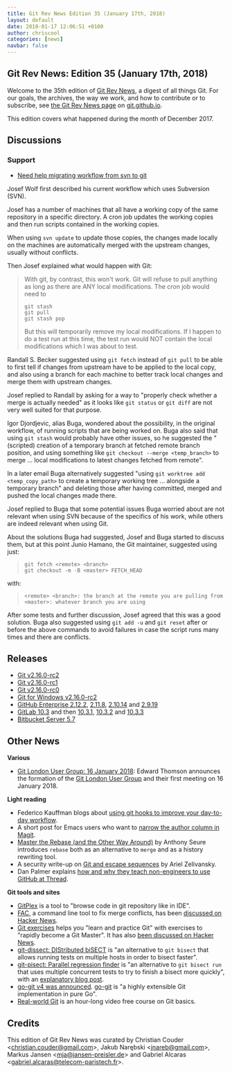 ```yaml
---
title: Git Rev News Edition 35 (January 17th, 2018)
layout: default
date: 2018-01-17 12:06:51 +0100
author: chriscool
categories: [news]
navbar: false
---
```


## Git Rev News: Edition 35 (January 17th, 2018)

Welcome to the 35th edition of [Git Rev News](https://git.github.io/rev_news/rev_news/),
a digest of all things Git. For our goals, the archives, the way we work, and how to contribute or to
subscribe, see [the Git Rev News page](https://git.github.io/rev_news/rev_news/) on [git.github.io](http://git.github.io).

This edition covers what happened during the month of December 2017.

## Discussions

<!---
### General
-->

<!---
### Reviews
-->

### Support

* [Need help migrating workflow from svn to git](https://public-inbox.org/git/20171214130933.GA18542@raven.inka.de/)

Josef Wolf first described his current workflow which uses Subversion
(SVN).

Josef has a number of machines that all have a working copy of the
same repository in a specific directory. A cron job updates the
working copies and then run scripts contained in the working copies.

When using `svn update` to update those copies, the changes made
locally on the machines are automatically merged with the upstream
changes, usually without conflicts.

Then Josef explained what would happen with Git:

> With git, by contrast, this won't work. Git will refuse to pull
> anything as long as there are ANY local modifications. The cron job
> would need to
> ```
> git stash
> git pull
> git stash pop
> ```
> But this will temporarily remove my local modifications. If I happen
> to do a test run at this time, the test run would NOT contain the
> local modifications which I was about to test.

Randall S. Becker suggested using `git fetch` instead of `git pull` to
be able to first tell if changes from upstream have to be applied to
the local copy, and also using a branch for each machine to better
track local changes and merge them with upstream changes.

Josef replied to Randall by asking for a way to "properly check
whether a merge is actually needed" as it looks like `git status` or
`git diff` are not very well suited for that purpose.

Igor Djordjevic, alias Buga, wondered about the possibility, in the
original workflow, of running scripts that are being worked on. Buga
also said that using `git stash` would probably have other issues, so
he suggested the "(scripted) creation of a temporary branch at fetched
remote branch position, and using something like
`git checkout --merge <temp_branch>` to merge ... local modifications
to latest changes fetched from remote".

In a later email Buga alternatively suggested "using
`git worktree add <temp_copy_path>` to create a temporary working tree
... alongside a temporary branch" and deleting those after having
committed, merged and pushed the local changes made there.

Josef replied to Buga that some potential issues Buga worried about
are not relevant when using SVN because of the specifics of his work,
while others are indeed relevant when using Git.

About the solutions Buga had suggested, Josef and Buga started to
discuss them, but at this point Junio Hamano, the Git maintainer,
suggested using just:

> ```
> git fetch <remote> <branch>
> git checkout -m -B <master> FETCH_HEAD
> ```

with:

> ```
> <remote> <branch>: the branch at the remote you are pulling from
> <master>: whatever branch you are using
> ```

After some tests and further discussion, Josef agreed that this was a
good solution. Buga also suggested using `git add -u` and `git reset`
after or before the above commands to avoid failures in case the
script runs many times and there are conflicts.


<!---
## Developer Spotlight:
-->

## Releases

* [Git v2.16.0-rc2](https://public-inbox.org/git/xmqqwp0nwwc6.fsf@gitster.mtv.corp.google.com/)
* [Git v2.16.0-rc1](https://public-inbox.org/git/xmqqbmi7ano1.fsf@gitster.mtv.corp.google.com/)
* [Git v2.16.0-rc0](https://public-inbox.org/git/xmqqfu7ui2af.fsf@gitster.mtv.corp.google.com/)
* [Git for Windows v2.16.0-rc2](https://public-inbox.org/git/nycvar.QRO.7.76.6.1801131931550.31@ZVAVAG-6OXH6DA.rhebcr.pbec.zvpebfbsg.pbz/)
* [GitHub Enterprise 2.12.2](https://enterprise.github.com/releases/2.12.2), [2.11.8](https://enterprise.github.com/releases/2.11.8), [2.10.14](https://enterprise.github.com/releases/2.10.14) and [2.9.19](https://enterprise.github.com/releases/2.9.19)
* [GitLab 10.3](https://about.gitlab.com//2017/12/22/gitlab-10-3-released/) and then [10.3.1](https://about.gitlab.com//2017/12/27/gitlab-10-3-1-released/), [10.3.2](https://about.gitlab.com//2017/12/28/gitlab-10-3-2-released/) and [10.3.3](https://about.gitlab.com//2018/01/02/gitlab-10-3-3-released/)
* [Bitbucket Server 5.7](https://confluence.atlassian.com/bitbucketserver/bitbucket-server-5-7-release-notes-939918798.html)

## Other News

__Various__

* [Git London User Group: 16 January 2018](https://public-inbox.org/git/CA+WKDT3uKyEfzGvnkRUG7SEKy4ypz+Aa223UaVE8vyktcmgSvw@mail.gmail.com/): Edward Thomson announces the formation of the [Git London User Group](http://londongit.org/) and their first meeting on 16 January 2018.


__Light reading__

* Federico Kauffman blogs about [using git hooks to improve your day-to-day workflow](https://wyeworks.com/blog/2018/1/3/using-git-hooks-to-improve-your-day-to-day-workflow/).
* A short post for Emacs users who want to [narrow the author column in Magit](https://scripter.co/narrowing-the-author-column-in-magit/).
* [Master the Rebase (and the Other Way Around)](https://blog.algolia.com/master-git-rebase/) by Anthony Seure introduces `rebase` both as an alternative to `merge` and as a history rewriting tool. 
* A security write-up on [Git and escape sequences](https://www.twistlock.com/2017/12/13/hiding-content-git-escape-sequence-twistlock-labs-experiment/) by Ariel Zelivansky.
* Dan Palmer explains [how and why they teach non-engineers to use GitHub at Thread](https://thread.engineering/teaching-non-engineers-how-to-contribute-code-2e85411ab464).


__Git tools and sites__

* [GitPlex](https://www.gitplex.com/) is a tool to "browse code in git repository like in IDE".
* [FAC](https://github.com/mkchoi212/fac), a command line tool to fix merge conflicts, has been [discussed on Hacker News](https://news.ycombinator.com/item?id=16056271).
* [Git exercises](https://gitexercises.fracz.com/) helps you "learn and practice Git" with exercises to "rapidly become a Git Master". It has also [been discussed on Hacker News](https://news.ycombinator.com/item?id=16107981).
* [git-dissect: DIStributed biSECT](https://github.com/talshorer/git-dissect) is "an alternative to `git bisect` that allows running tests on multiple hosts in order to bisect faster".
* [git-pisect: Parallel regression finder](https://github.com/hoelzro/git-pisect) is "an alternative to `git bisect run` that uses multiple concurrent tests to try to finish a bisect more quickly", with an [explanatory blog post](https://hoelz.ro/blog/git-pisect).
* [go-git v4 was announced](https://blog.sourced.tech/post/go-git-v4/). [go-git](https://github.com/src-d/go-git) is "a highly extensible Git implementation in pure Go".
* [Real-world Git](https://trevordmiller.com/courses/real-world-git) is an hour-long video free course on Git basics.

## Credits

This edition of Git Rev News was curated by
Christian Couder &lt;<christian.couder@gmail.com>&gt;,
Jakub Narębski &lt;<jnareb@gmail.com>&gt;,
Markus Jansen &lt;<mja@jansen-preisler.de>&gt; and
Gabriel Alcaras &lt;<gabriel.alcaras@telecom-paristech.fr>&gt;.
